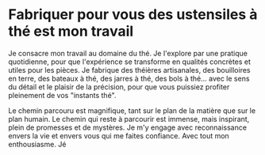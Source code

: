 # Fabriquer pour vous des ustensiles à thé est mon travail

Je consacre mon travail au domaine du thé. Je l'explore par une pratique quotidienne, pour que l'expérience se transforme en qualités concrètes et utiles pour les pièces. Je fabrique des théières artisanales, des bouilloires en terre, des bateaux à thé, des jarres à thé, des bols à thé... avec le sens du détail et le plaisir de la précision, pour que vous puissiez profiter pleinement de vos "instants thé".

Le chemin parcouru est magnifique, tant sur le plan de la matière que sur le plan humain. Le chemin qui reste à parcourir est immense, mais inspirant, plein de promesses et de mystères. Je m'y engage avec reconnaissance envers la vie et envers vous qui me faites confiance. Avec tout mon enthousiasme. Jé
